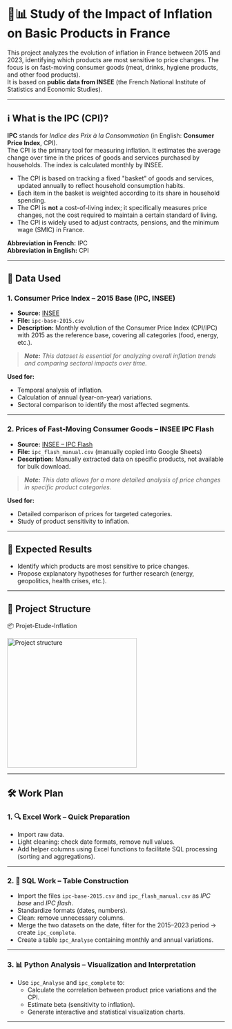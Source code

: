 # 🛒📊 Study of the Impact of Inflation on Basic Products in France

This project analyzes the evolution of inflation in France between 2015 and 2023, identifying which products are most sensitive to price changes. The focus is on fast-moving consumer goods (meat, drinks, hygiene products, and other food products).  
It is based on **public data from INSEE** (the French National Institute of Statistics and Economic Studies).

---

## ℹ️ What is the IPC (CPI)?

**IPC** stands for _Indice des Prix à la Consommation_ (in English: **Consumer Price Index**, CPI).  
The CPI is the primary tool for measuring inflation. It estimates the average change over time in the prices of goods and services purchased by households. The index is calculated monthly by INSEE.

- The CPI is based on tracking a fixed "basket" of goods and services, updated annually to reflect household consumption habits.
- Each item in the basket is weighted according to its share in household spending.
- The CPI is **not** a cost-of-living index; it specifically measures price changes, not the cost required to maintain a certain standard of living.
- The CPI is widely used to adjust contracts, pensions, and the minimum wage (SMIC) in France.

**Abbreviation in French:** IPC  
**Abbreviation in English:** CPI

---

## 🧰 Data Used

### 1. Consumer Price Index – 2015 Base (IPC, INSEE)
- **Source:** [INSEE](https://www.data.gouv.fr/fr/datasets/indice-des-prix-a-la-consommation-base-2015-ensemble-des-menages-france/#/resources)
- **File:** `ipc-base-2015.csv`
- **Description:** Monthly evolution of the Consumer Price Index (CPI/IPC) with 2015 as the reference base, covering all categories (food, energy, etc.).

> _**Note:** This dataset is essential for analyzing overall inflation trends and comparing sectoral impacts over time._

**Used for:**
- Temporal analysis of inflation.
- Calculation of annual (year-on-year) variations.
- Sectoral comparison to identify the most affected segments.

---

### 2. Prices of Fast-Moving Consumer Goods – INSEE IPC Flash
- **Source:** [INSEE – IPC Flash](https://www.insee.fr/fr/statistiques/7766527#tableau-ipgd-g2-fr)
- **File:** `ipc_flash_manual.csv` (manually copied into Google Sheets)
- **Description:** Manually extracted data on specific products, not available for bulk download.

> _**Note:** This data allows for a more detailed analysis of price changes in specific product categories._

**Used for:**
- Detailed comparison of prices for targeted categories.
- Study of product sensitivity to inflation.

---

## 🧠 Expected Results

- Identify which products are most sensitive to price changes.
- Propose explanatory hypotheses for further research (energy, geopolitics, health crises, etc.).

---

## 📁 Project Structure

📦 Projet-Etude-Inflation

<img src="https://github.com/Abrhm-ma25/Projet-Etude-Inflation/blob/main/Structure%20Projet%20inflation.png?raw=true" alt="Project structure" width="300"/>

---

## 🛠️ Work Plan

### 1. 🔍 Excel Work – Quick Preparation
- Import raw data.
- Light cleaning: check date formats, remove null values.
- Add helper columns using Excel functions to facilitate SQL processing (sorting and aggregations).


---

### 2. 🧮 SQL Work – Table Construction
- Import the files `ipc-base-2015.csv` and `ipc_flash_manual.csv` as *IPC base* and *IPC flash*.
- Standardize formats (dates, numbers).
- Clean: remove unnecessary columns.
- Merge the two datasets on the date, filter for the 2015–2023 period → create `ipc_complete`.
- Create a table `ipc_Analyse` containing monthly and annual variations.


---

### 3. 📊 Python Analysis – Visualization and Interpretation
- Use `ipc_Analyse` and `ipc_complete` to:
  - Calculate the correlation between product price variations and the CPI.
  - Estimate beta (sensitivity to inflation).
  - Generate interactive and statistical visualization charts.


---
